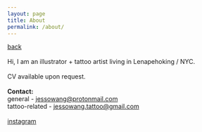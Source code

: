 ```yaml
---
layout: page
title: About
permalink: /about/
---
```

<a href="/">back</a>
<br><br>
Hi, I am an illustrator + tattoo artist living in Lenapehoking / NYC.  
<br>
CV available upon request.  
<br>
**Contact:**   
general - jessowang@protonmail.com  
tattoo-related - jessowang.tattoo@gmail.com
<br><br>
[instagram](https://instagram.com/sleep.on.frogs)

